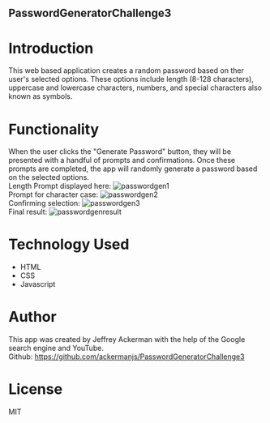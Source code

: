 ## PasswordGeneratorChallenge3
# Introduction
This web based application creates a random password based on ther user's selected options. These options include length (8-128 characters), uppercase and lowercase characters, numbers, and special characters also known as symbols.
# Functionality
When the user clicks the "Generate Password" button, they will be presented with a handful of prompts and confirmations. Once these prompts are completed, the app will randomly generate a password based on the selected options.
<br>
Length Prompt displayed here:
![passwordgen1](https://user-images.githubusercontent.com/66087068/218343677-60581fd3-c5fd-4c6f-b930-2b0d9ab87669.jpg)
<br>
Prompt for character case:
![passwordgen2](https://user-images.githubusercontent.com/66087068/218343674-a2fc1736-d0b7-4a0e-a00a-f9a472f72277.jpg)
<br>
Confirming selection:
![passwordgen3](https://user-images.githubusercontent.com/66087068/218343672-e57111c2-5104-4c26-9791-cbbeaa3772ad.jpg)
<br>
Final result:
![passwordgenresult](https://user-images.githubusercontent.com/66087068/218343675-377afc92-9d89-49b7-a5be-5818db39789b.jpg)<br>

# Technology Used
- HTML
- CSS
- Javascript
# Author
This app was created by Jeffrey Ackerman with the help of the Google search engine and YouTube.
<br>
Github: https://github.com/ackermanjs/PasswordGeneratorChallenge3
# License
MIT
